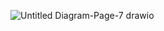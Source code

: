 ![Untitled Diagram-Page-7 drawio](https://github.com/Schedy-Company/.github/assets/5241700/d97d979b-b172-4735-a509-c4254fa1caac)
